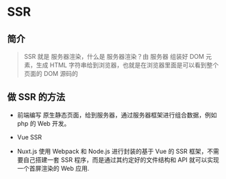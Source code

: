 # SSR

## 简介

> SSR 就是 服务器渲染，什么是 服务器渲染？由 服务器 组装好 DOM 元素，生成 HTML 字符串给到浏览器，也就是在浏览器里面是可以看到整个页面的 DOM 源码的

## 做 SSR 的方法

- 前端编写 原生静态页面，给到服务器，通过服务器框架进行组合数据，例如 php 的 Web 开发。

- Vue SSR

- Nuxt.js 使用 Webpack 和 Node.js 进行封装的基于 Vue 的 SSR 框架，不需要自己搭建一套 SSR 程序，而是通过其约定好的文件结构和 API 就可以实现一个首屏渲染的 Web 应用.

